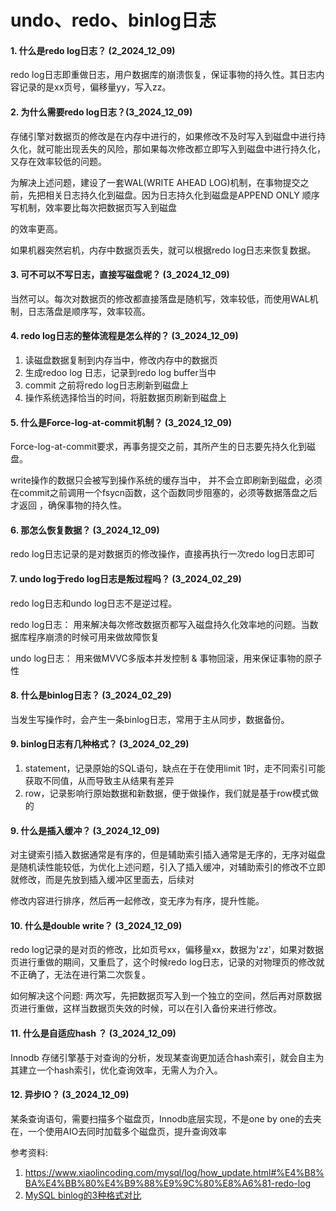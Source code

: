 # undo、redo、binlog日志

#### 1. 什么是redo log日志？ (2_2024_12_09)
redo log日志即重做日志，用户数据库的崩溃恢复，保证事物的持久性。其日志内容记录的是xx页号，偏移量yy，写入zz。


#### 2. 为什么需要redo log日志？(3_2024_12_09)
存储引擎对数据页的修改是在内存中进行的，如果修改不及时写入到磁盘中进行持久化，就可能出现丢失的风险，那如果每次修改都立即写入到磁盘中进行持久化，又存在效率较低的问题。

为解决上述问题，建设了一套WAL(WRITE AHEAD LOG)机制，在事物提交之前，先把相关日志持久化到磁盘。因为日志持久化到磁盘是APPEND ONLY 顺序写机制，效率要比每次把数据页写入到磁盘

的效率更高。

如果机器突然宕机，内存中数据页丢失，就可以根据redo log日志来恢复数据。


#### 3. 可不可以不写日志，直接写磁盘呢？ (3_2024_12_09)
当然可以。每次对数据页的修改都直接落盘是随机写，效率较低，而使用WAL机制，日志落盘是顺序写，效率较高。


#### 4. redo log日志的整体流程是怎么样的？ (3_2024_12_09)
1. 读磁盘数据复制到内存当中，修改内存中的数据页
2. 生成redoo log 日志，记录到redo log buffer当中
3. commit 之前将redo log日志刷新到磁盘上
4. 操作系统选择恰当的时间，将脏数据页刷新到磁盘上

#### 5. 什么是Force-log-at-commit机制？  (3_2024_12_09)
Force-log-at-commit要求，再事务提交之前，其所产生的日志要先持久化到磁盘。

write操作的数据只会被写到操作系统的缓存当中， 并不会立即刷新到磁盘，必须在commit之前调用一个fsycn函数，这个函数同步阻塞的，必须等数据落盘之后才返回
，确保事物的持久性。

#### 6. 那怎么恢复数据？ (3_2024_12_09)
redo log日志记录的是对数据页的修改操作，直接再执行一次redo log日志即可

#### 7. undo log于redo log日志是叛过程吗？ (3_2024_02_29)
redo log日志和undo log日志不是逆过程。

redo log日志： 用来解决每次修改数据页都写入磁盘持久化效率地的问题。当数据库程序崩溃的时候可用来做故障恢复

undo log日志： 用来做MVVC多版本并发控制 & 事物回滚，用来保证事物的原子性


#### 8. 什么是binlog日志？  (3_2024_02_29)
当发生写操作时，会产生一条binlog日志，常用于主从同步，数据备份。

#### 9. binlog日志有几种格式？  (3_2024_02_29)
1. statement，记录原始的SQL语句，缺点在于在使用limit 1时，走不同索引可能获取不同值，从而导致主从结果有差异
2. row，记录影响行原始数据和新数据，便于做操作，我们就是基于row模式做的


#### 9. 什么是插入缓冲？  (3_2024_12_09)
对主键索引插入数据通常是有序的，但是辅助索引插入通常是无序的，无序对磁盘是随机读性能较低，为优化上述问题，引入了插入缓冲，对辅助索引的修改不立即就修改，而是先放到插入缓冲区里面去，后续对

修改内容进行排序，然后再一起修改，变无序为有序，提升性能。

#### 10. 什么是double write？ (3_2024_12_09)
redo log记录的是对页的修改，比如页号xx，偏移量xx，数据为'zz'，如果对数据页进行重做的期间，又重启了，这个时候redo log日志，记录的对物理页的修改就不正确了，无法在进行第二次恢复。

如何解决这个问题: 两次写，先把数据页写入到一个独立的空间，然后再对原数据页进行重做，这样当数据页失效的时候，可以在引入备份来进行修改。

#### 11. 什么是自适应hash ？  (3_2024_12_09)
Innodb 存储引擎基于对查询的分析，发现某查询更加适合hash索引，就会自主为其建立一个hash索引，优化查询效率，无需人为介入。

#### 12. 异步IO？  (3_2024_12_09)
某条查询语句，需要扫描多个磁盘页，Innodb底层实现，不是one by one的去夹在，一个使用AIO去同时加载多个磁盘页，提升查询效率







参考资料:
1. https://www.xiaolincoding.com/mysql/log/how_update.html#%E4%B8%BA%E4%BB%80%E4%B9%88%E9%9C%80%E8%A6%81-redo-log
2. [MySQL binlog的3种格式对比](https://blog.csdn.net/wang0907/article/details/126120638)
